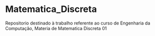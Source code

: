 # Matematica_Discreta
Repositorio destinado à trabalho referente ao curso de Engenharia da Computação, Materia de Matematica Discreta 01

